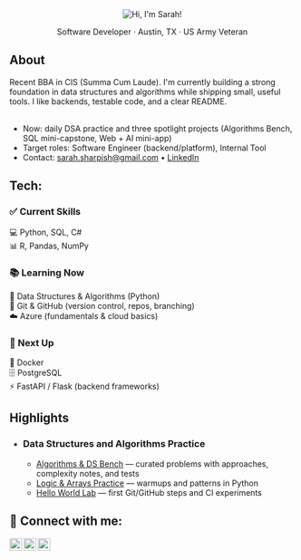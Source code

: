<div align="center">
  <img
    alt="Hi, I'm Sarah!"
    src="https://capsule-render.vercel.app/api?type=venom&height=200&text=Hi,%20I%27m%20Sarah!&fontSize=60&color=0:8871e5,100:b678c4&stroke=b678c4&animation=fadeIn&fontAlign=50&fontAlignY=40"
  />
</div>

<p align="center"> 
  Software Developer · Austin, TX · US Army Veteran </p> 
  
<h2>About</h2> 
Recent BBA in CIS (Summa Cum Laude). I'm currently building a strong foundation in data structures and algorithms while shipping small, useful tools. I like backends, testable code, and a clear README.<br/>
&nbsp;<br/>

- Now: daily DSA practice and three spotlight projects (Algorithms Bench, SQL mini-capstone, Web + AI mini-app)
- Target roles: Software Engineer (backend/platform), Internal Tool
- Contact: sarah.sharpish@gmail.com • <a href="https://www.linkedin.com/in/sarah-sharp-b3923274/">LinkedIn</a>

<h2>Tech:</h2>


### ✅ Current Skills
💻 Python, SQL, C#  
📊 R, Pandas, NumPy  

### 📚 Learning Now
📘 Data Structures & Algorithms (Python)  
🔧 Git & GitHub (version control, repos, branching)  
☁️ Azure (fundamentals & cloud basics)

### 🚀 Next Up
🐳 Docker  
🗄️ PostgreSQL  
⚡ FastAPI / Flask (backend frameworks)

## Highlights
- ### Data Structures and Algorithms Practice </b>
  - [Algorithms & DS Bench](https://github.com/sharpishhh/Learning-DSA) — curated problems with approaches, complexity notes, and tests
  - [Logic & Arrays Practice](https://github.com/sharpishhh/Learning-Logic-and-Arrays) — warmups and patterns in Python  
  - [Hello World Lab](https://github.com/sharpishhh/LABURL) — first Git/GitHub steps and CI experiments  

<!-- <h2> Certifications</h2>

- <b>Udemy</b>
  - [Udemy Cert 1](URL) -->
 
  
<h2> 🤳 Connect with me:</h2>

[<img align="left" alt="SarahSharp | Discord" width="22px" src="https://cdn.jsdelivr.net/npm/simple-icons@3.13.0/icons/discord.svg" />][discord]
[<img align="left" alt="SarahSharp | LinkedIn" width="22px" src="https://cdn.jsdelivr.net/npm/simple-icons@v3/icons/linkedin.svg" />][linkedin]
[<img align="left" alt="SarahSharp | Instagram" width="22px" src="https://cdn.jsdelivr.net/npm/simple-icons@v3/icons/instagram.svg" />][instagram]


[discord]: https://www.discordapp.com/users/506467962027376642
[instagram]: https://www.instagram.com/skruex
[linkedin]: https://www.linkedin.com/in/sarah-sharp-b3923274/



 
